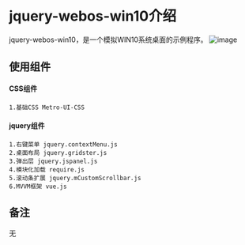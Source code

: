 jquery-webos-win10介绍
========================

jquery-webos-win10，是一个模拟WIN10系统桌面的示例程序。
![image](https://github.com/txg911807/jquery-webos-win10/raw/master/test/20170610113008.png)


## 使用组件
#### CSS组件

```{bash}				
1.基础CSS Metro-UI-CSS								
```
#### jquery组件

```{bash}
1.右键菜单 jquery.contextMenu.js			  	
2.桌面布局 jquery.gridster.js					
3.弹出层 jquery.jspanel.js					
4.模块化加载 require.js							
5.滚动条扩展 jquery.mCustomScrollbar.js			
6.MVVM框架 vue.js								
```
## 备注
无